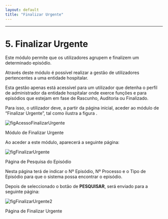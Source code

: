 ```yaml
---
layout: default
title: "Finalizar Urgente"
---
```



---

# 5. Finalizar Urgente
<div id="finalizarUrgente"></div>

Este módulo permite que os utilizadores agrupem e finalizem um determinado episódio.

Através deste módulo é possível realizar a gestão de utilizadores pertencentes a uma entidade hospitalar. 

Esta gestão apenas está acessível para um utilizador que detenha o perfil de administrador da entidade hospitalar onde exerce funções e para episódios que estejam em fase de Rascunho, Auditoria ou Finalizado.

Para isso, o utilizador deve, a partir da página inicial, aceder ao módulo de “Finalizar Urgente”, tal como ilustra a figura [](#figAcessoFinalizarUrgente).

![figAcessoFinalizarUrgente](img/pages/10_1.png)   

<p class="caption" id="figAcessoFinalizarUrgente">Módulo de Finalizar Urgente</p>

Ao aceder a este módulo, aparecerá a seguinte página:

![figFinalizarUrgente](img/pages/10_2.jpg)

<p class="caption" id="figFinalizarUrgente">Página de Pesquisa do Episódio</p>

Nesta página terá de indicar o Nº Episódio, Nº Processo e o Tipo de Episódio para que o sistema possa encontrar o episódio.

Depois de seleccionado o botão de **PESQUISAR**, será enviado para a seguinte página:

![figFinalizarUrgente2](img/pages/10_3.jpg)

<p class="caption" id="figFinalizarUrgente">Página de Finalizar Urgente</p>


